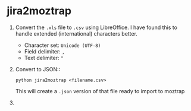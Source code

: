 jira2moztrap
============

1. Convert the ``.xls`` file to ``.csv`` using LibreOffice.  I have found this
   to handle extended (international) characters better.

   * Character set: ``Unicode (UTF-8)``
   * Field delimiter: ``,``
   * Text delimiter: ``"``

2. Convert to JSON::

       python jira2moztrap <filename.csv>

   This will create a ``.json`` version of that file ready to import to moztrap

3.